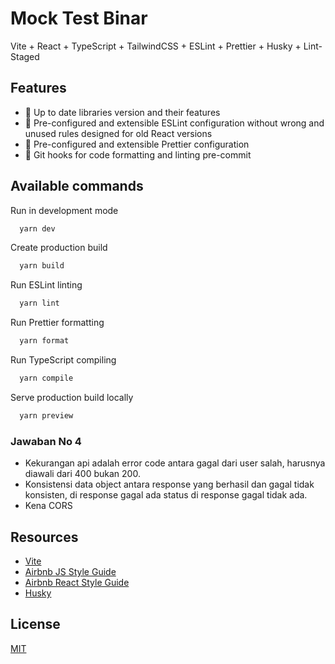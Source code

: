 # Mock Test Binar

Vite + React + TypeScript + TailwindCSS + ESLint + Prettier + Husky + Lint-Staged

## Features

- 🦾 Up to date libraries version and their features
- 🔎 Pre-configured and extensible ESLint configuration without wrong and unused rules designed for old React versions
- 💅 Pre-configured and extensible Prettier configuration
- 🔬 Git hooks for code formatting and linting pre-commit


## Available commands

Run in development mode

```bash
  yarn dev
```

Create production build

```bash
  yarn build
```

Run ESLint linting

```bash
  yarn lint
```

Run Prettier formatting

```bash
  yarn format
```

Run TypeScript compiling

```bash
  yarn compile
```

Serve production build locally

```bash
  yarn preview
```

### Jawaban No 4
- Kekurangan api adalah error code antara gagal dari user salah, harusnya diawali dari 400 bukan 200.
- Konsistensi data object antara response yang berhasil dan gagal tidak konsisten, di response gagal ada status di response gagal tidak ada.
- Kena CORS

## Resources

- [Vite](https://github.com/vitejs/vite)
- [Airbnb JS Style Guide](https://github.com/airbnb/javascript)
- [Airbnb React Style Guide](https://github.com/airbnb/javascript/tree/master/react)
- [Husky](https://github.com/typicode/husky)

## License

[MIT](https://choosealicense.com/licenses/mit/)
